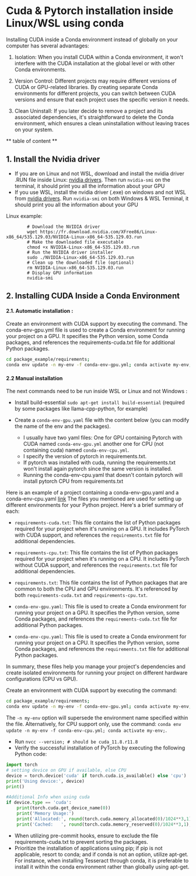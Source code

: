 # Cuda & Pytorch installation inside Linux/WSL using conda

Installing CUDA inside a Conda environment instead of globally on your computer has several advantages:

1. Isolation: When you install CUDA within a Conda environment, it won't interfere with the CUDA installation at the global level or with other Conda environments.

2. Version Control: Different projects may require different versions of CUDA or GPU-related libraries. By creating separate Conda environments for different projects, you can switch between CUDA versions and ensure that each project uses the specific version it needs.

3. Clean Uninstall: If you later decide to remove a project and its associated dependencies, it's straightforward to delete the Conda environment, which ensures a clean uninstallation without leaving traces on your system.

** table of content **


## 1. Install the Nvidia driver
- If you are on Linux and not WSL, download and install the nvidia driver .RUN file inside Linux: [nvidia drivers](https://www.nvidia.fr/Download/index.aspx?lang=fr). Then run `nvidia-smi` on the terminal, it should print you all the information about your GPU
- If you use WSL, install the nvidia driver (.exe) on windows and not WSL from [nvidia drivers](https://www.nvidia.fr/Download/index.aspx?lang=fr). Run `nvidia-smi` on both Windows & WSL Terminal, it should print you all the information about your GPU

Linux example:
```shell
        # Download the NVIDIA driver
        wget https://fr.download.nvidia.com/XFree86/Linux-x86_64/535.129.03/NVIDIA-Linux-x86_64-535.129.03.run
        # Make the downloaded file executable
        chmod +x NVIDIA-Linux-x86_64-535.129.03.run
        # Run the NVIDIA driver installer
        sudo ./NVIDIA-Linux-x86_64-535.129.03.run
        # Clean up the downloaded file (optional)
        rm NVIDIA-Linux-x86_64-535.129.03.run
        # Display GPU information
        nvidia-smi
```
## 2. Installing CUDA Inside a Conda Environment

#### 2.1. Automatic installation :
Create an environment with CUDA support by executing the command. The conda-env-gpu.yml file is used to create a Conda environment for running your project on a GPU. It specifies the Python version, some Conda packages, and references the requirements-cuda.txt file for additional Python packages.
``` bash
cd package_example/requirements;
conda env update -n my-env -f conda-env-gpu.yml; conda activate my-env;
```

#### 2.2 Manual installation
The next commands need to be run inside WSL or Linux and not Windows :
- Install build-essential `sudo apt-get install build-essential` (required by some packages like llama-cpp-python, for example)

- Create a `conda-env-gpu.yaml` file with the content below (you can modify the name of the env and the packages).
  - I usually have two yaml files:
One for GPU containing Pytorch with CUDA named `conda-env-gpu.yml` another one for CPU
  (not containing cuda) named `conda-env-cpu.yml`.
  - I specify the version of pytorch in requirements.txt.
  - If pytorch was installed with cuda,
  running the requirements.txt won't install again pytorch since the same version is installed.
  - Running the conda-env-cpu.yaml that doesn't contain pytorch will install pytorch CPU from requirements.txt

Here is an example of a project containing a conda-env-gpu.yaml and a conda-env-cpu.yaml [link](package_example)
The files you mentioned are used for setting up different environments for your Python project.
  Here's a brief summary of each:

- `requirements-cuda.txt`: This file contains the list of Python packages required for your project when it's running on a GPU. It includes PyTorch with CUDA support, and references the `requirements.txt` file for additional dependencies.

- `requirements-cpu.txt`: This file contains the list of Python packages required for your project when it's running on a CPU. It includes PyTorch without CUDA support, and references the `requirements.txt` file for additional dependencies.

- `requirements.txt`: This file contains the list of Python packages that are common to both the CPU and GPU environments. It's referenced by both `requirements-cuda.txt` and `requirements-cpu.txt`.

- `conda-env-gpu.yaml`: This file is used to create a Conda environment for running your project on a GPU. It specifies the Python version, some Conda packages, and references the `requirements-cuda.txt` file for additional Python packages.

- `conda-env-cpu.yaml`: This file is used to create a Conda environment for running your project on a CPU. It specifies the Python version, some Conda packages, and references the `requirements.txt` file for additional Python packages.

In summary, these files help you manage your project's dependencies and create isolated environments for running your project on different hardware configurations (CPU vs GPU).

Create an environment with CUDA support by executing the command:
``` bash
cd package_example/requirements;
conda env update -n my-env -f conda-env-gpu.yml; conda activate my-env;
```
The `-n my-env` option will supersede the environment name specified within the file. Alternatively, for CPU support only, use the command: `conda env update -n my-env -f conda-env-cpu.yml; conda activate my-env;`.

- Run `nvcc --version; # should be cuda_11.8.r11.8`
- Verify the successful installation of PyTorch by executing the following Python code:

```python
import torch
# setting device on GPU if available, else CPU
device = torch.device('cuda' if torch.cuda.is_available() else 'cpu')
print('Using device:', device)
print()

#Additional Info when using cuda
if device.type == 'cuda':
    print(torch.cuda.get_device_name(0))
    print('Memory Usage:')
    print('Allocated:', round(torch.cuda.memory_allocated(0)/1024**3,1), 'GB')
    print('Cached:   ', round(torch.cuda.memory_reserved(0)/1024**3,1), 'GB')
```

- When utilizing pre-commit hooks, ensure to exclude the file requirements-cuda.txt to prevent sorting the packages.
- Prioritize the installation of applications using pip; if pip is not applicable, resort to conda; and if conda is not an option, utilize apt-get. For instance, when installing Tesseract through conda, it is preferable to install it within the conda environment rather than globally using apt-get.
